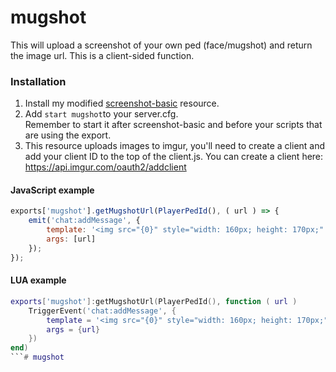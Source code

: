 # mugshot
This will upload a screenshot of your own ped (face/mugshot) and return the image url. This is a client-sided function.

### Installation
1. Install my modified <a href="https://github.com/jonassvensson4/screenshot-basic">screenshot-basic</a> resource.
2. Add `start mugshot`to your server.cfg. <br>Remember to start it after screenshot-basic and before your scripts that are using the export.
3. This resource uploads images to imgur, you'll need to create a client and add your client ID to the top of the client.js. You can create a client here: https://api.imgur.com/oauth2/addclient


#### JavaScript example
```javascript
exports['mugshot'].getMugshotUrl(PlayerPedId(), ( url ) => {
    emit('chat:addMessage', {
        template: '<img src="{0}" style="width: 160px; height: 170px;" />',
        args: [url]
    });
});
```
#### LUA example
```lua
exports['mugshot']:getMugshotUrl(PlayerPedId(), function ( url )
    TriggerEvent('chat:addMessage', {
        template = '<img src="{0}" style="width: 160px; height: 170px;" />',
        args = {url}
    })
end)
```# mugshot

